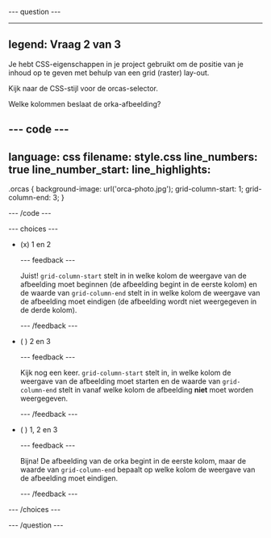 \--- question ---

---

## legend: Vraag 2 van 3

Je hebt CSS-eigenschappen in je project gebruikt om de positie van je inhoud op te geven met behulp van een grid (raster) lay-out.

Kijk naar de CSS-stijl voor de orcas-selector.

Welke kolommen beslaat de orka-afbeelding?

## --- code ---

language: css
filename: style.css
line_numbers: true
line_number_start:
line_highlights:
-----------------------------------------------------

.orcas {
background-image: url('orca-photo.jpg');
grid-column-start: 1;
grid-column-end: 3;
}

\--- /code ---

\--- choices ---

- (x) 1 en 2

  \--- feedback ---

  Juist! `grid-column-start` stelt in in welke kolom de weergave van de afbeelding moet beginnen (de afbeelding begint in de eerste kolom) en de waarde van `grid-column-end` stelt in in welke kolom de weergave van de afbeelding moet eindigen (de afbeelding wordt niet weergegeven in de derde kolom).

  \--- /feedback ---

- ( ) 2 en 3

  \--- feedback ---

  Kijk nog een keer. `grid-column-start` stelt in, in welke kolom de weergave van de afbeelding moet starten en de waarde van `grid-column-end` stelt in vanaf welke kolom de afbeelding **niet** moet worden weergegeven.

  \--- /feedback ---

- ( ) 1, 2 en 3

  \--- feedback ---

  Bijna! De afbeelding van de orka begint in de eerste kolom, maar de waarde van `grid-column-end` bepaalt op welke kolom de weergave van de afbeelding moet eindigen.

  \--- /feedback ---

\--- /choices ---

\--- /question ---
